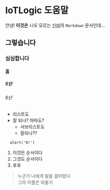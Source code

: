 # IoTLogic 도움말
안녕! **이것은** *나도* 모르는 [신비](http://google.com)의 `Markdown` 문서인데...

## 그렇습니다

### 심심합니다

#### 흠

##### 5단

###### 6단

- 리스트도
- 잘 되나? 아마도?
  - 서브리스트도
  - 잘되나??

```
  alert('9!')
```

1. 이것은 순서이다
2. 그것도 순서이다
3. 후후

> 누군가 나에게 말을 걸어왔다  
> 그의 이름은 비둘기
